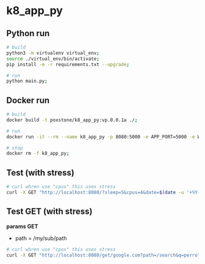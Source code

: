 # k8_app_py

## Python run
```bash
# build
python3 -m virtualenv virtual_env;
source ./virtual_env/bin/activate;
pip install -m -r requirements.txt --upgrade;

# run
python main.py;
```

## Docker run
```bash
# build
docker build -t poxstone/k8_app_py:vp.0.0.1a ./;

# run
docker run -it --rm --name k8_app_py -p 8080:5000 -e APP_PORT=5000 -e WORKERS=3 -e TIMEOUT=120 -e VERSION_DEP='vp.0.0.1a' poxstone/k8_app_py:vp.0.0.1a;

# stop
docker rm -f k8_app_py;
```

## Test (with stress)
```bash
# curl whren use "cpus" this uses stress
curl -X GET "http://localhost:8080/?sleep=5&cpus=4&date=$(date -u '+%Y-%m-%d_%H:%M:%S.%N')";
```

## Test GET (with stress)
**params GET**
- path = /my/sub/path

```bash
# curl whren use "cpus" this uses stress
curl -X GET "http://localhost:8080/get/google.com?path=/search&q=perro";
```
